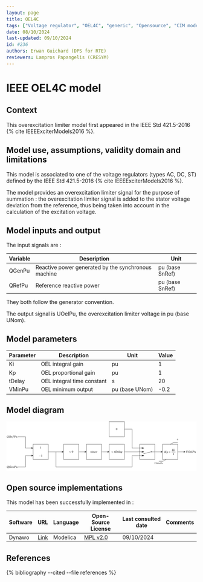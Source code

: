 ```yaml
---
layout: page
title: OEL4C
tags: ["Voltage regulator", "OEL4C", "generic", "Opensource", "CIM model", "RMS", "phasor", "MRL4", "Single phase", "IEEE", "dynawo", "#236"]
date: 08/10/2024
last-updated: 09/10/2024
id: #236
authors: Erwan Guichard (DPS for RTE)
reviewers: Lampros Papangelis (CRESYM)
---
```

# IEEE OEL4C model

## Context

This overexcitation limiter model first appeared in the IEEE Std 421.5-2016 {% cite IEEEExciterModels2016 %}.

## Model use, assumptions, validity domain and limitations

This model is associated to one of the voltage regulators (types AC, DC, ST) defined by the IEEE Std 421.5-2016 {% cite IEEEExciterModels2016 %}.

The model provides an overexcitation limiter signal for the purpose of summation : the overexcitation limiter signal is added to the stator voltage deviation from the reference, thus being taken into account in the calculation of the excitation voltage.

## Model inputs and output

The input signals are :

| Variable | Description | Unit |
| -------- | ----------- | ---- |
| QGenPu | Reactive power generated by the synchronous machine | pu (base SnRef) |
| QRefPu | Reference reactive power | pu (base SnRef) |

They both follow the generator convention.

The output signal is UOelPu, the overexcitation limiter voltage in pu (base UNom).

## Model parameters

| Parameter | Description | Unit | Value |
| --------- | ----------- | ---- | ----- |
| Ki | OEL integral gain | pu | 1 |
| Kp | OEL proportional gain | pu | 1 |
| tDelay | OEL integral time constant | s | 20 |
| VMinPu | OEL minimum output | pu (base UNom) | -0.2 |

## Model diagram

![OEL4C](OEL4C.drawio.svg)

## Open source implementations

This model has been successfully implemented in :

| Software      | URL | Language | Open-Source License | Last consulted date | Comments |
| ------------- | --- | -------- | ------------------- | ------------------- | -------- |
| Dynawo | [Link](https://github.com/dynawo/dynawo) | Modelica | [MPL v2.0](https://www.mozilla.org/en-US/MPL/2.0/)  | 09/10/2024 |  |

## References

{% bibliography --cited --file references  %}